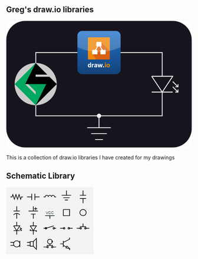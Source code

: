 ## Greg's draw.io libraries

![GS DrawIO Circuit](img/drwgs.drawio.png)

This is a collection of draw.io libraries I have created for my drawings

## Schematic Library

![Schematic symbols](img/gs-drawio-sch-lib.png)

